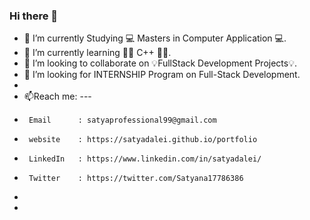 ### Hi there 👋

<!--
**satyadalei/satyadalei** is a ✨ _special_ ✨ repository because its `README.md` (this file) appears on your GitHub profile.

Here are some ideas to get you started:
-->

- 🔭 I’m currently Studying 💻 Masters in Computer Application 💻.
- 🌱 I’m currently learning 🧑‍💻 C++ 🧑‍💻.
- 👯 I’m looking to collaborate on 💡FullStack Development Projects💡.
- 🤔 I’m looking for INTERNSHIP Program on Full-Stack Development.
- <!-- 💬 Ask me about ... -->
- 📫Reach me: ---
-      Email      : satyaprofessional99@gmail.com
-      website    : https://satyadalei.github.io/portfolio
-      LinkedIn   : https://www.linkedin.com/in/satyadalei/
-      Twitter    : https://twitter.com/Satyana17786386
-      
- <!--😄 Pronouns: ...
- ⚡ Fun fact: ... -->

